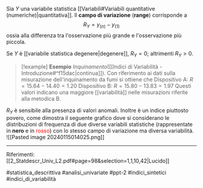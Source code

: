 Sia $Y$ una variabile statistica [[Variabili#Variabili quantitative (numeriche)|quantitativa]]. Il **campo di variazione** (**range**) corrisponde a $$ R_Y = y_{(n)}-y_{(1)} $$
ossia alla differenza tra l'osservazione più grande e l'osservazione più piccola.

Se $Y$ è [[variabile statistica degenere|degenere]], $R_Y = 0$; altrimenti $R_Y \gt 0$.

> [!example] **Esempio**
> *Inquinamento*([[Indici di Variabilità - Introduzione#^f15dac|continua]]). Con riferimento ai dati sulla misurazione dell'inquinamento da fumi si ottiene che
> Dispositivo A: $R = 15.64 - 14.40 = 1.20$
> Dispositivo B: $R = 15.80 - 13.83 = 1.97$
> Questi valori indicano una maggiore [[variabilità]] nelle misurazioni riferite alla metodica B. 

$R_Y$ è sensibile alla presenza di valori anomali. Inoltre è un indice piuttosto povero, come dimostra il seguente grafico dove si considerano le distribuzioni di frequenza di due diverse variabili statistiche (rappresentate in **nero** e in <span style="color:red">rosso</span>) con lo stesso campo di variazione ma diversa variabilità.
![[Pasted image 20240115014025.png]]

***
Riferimenti:
[[2_Statdescr_Univ_L2.pdf#page=98&selection=1,1,10,42|Lucido]]

#statistica_descrittiva 
#analisi_univariate
#ppt-2 
#indici_sintetici 
#indici_di_variabilità 